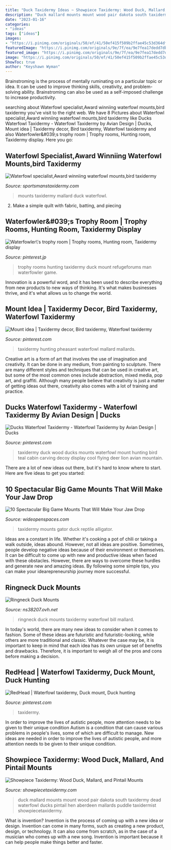 ```yaml
---
title: "Duck Taxidermy Ideas ~ Showpiece Taxidermy: Wood Duck, Mallard, And Pintail Mounts"
description: "Duck mallard mounts mount wood pair dakota south taxidermy dead waterfowl ducks pintail hen aberdeen mallards puddle taxidermist showpiecetaxidermy"
date: "2023-01-16"
categories:
- "ideas"
tags: ["ideas"]
images:
- "https://i.pinimg.com/originals/50/ef/41/50ef415f509b2ffae45c53d364df981d.jpg"
featuredImage: "https://i.pinimg.com/originals/9e/7f/ea/9e7fea17dedd7dbebc861bbc4a1f5340.jpg"
featured_image: "https://i.pinimg.com/originals/9e/7f/ea/9e7fea17dedd7dbebc861bbc4a1f5340.jpg"
image: "https://i.pinimg.com/originals/50/ef/41/50ef415f509b2ffae45c53d364df981d.jpg"
ShowToc: true
author: "Keyshawn Wyman"
---
```



Brainstroming is the process of mentally ruminating on a particular topic or idea. It can be used to improve thinking skills, creativity, and problem-solving ability. Brainstroming can also be used as a self-imposed challenge to increase productivity.

	

		
searching about Waterfowl specialist,Award winniing waterfowl mounts,bird taxidermy you've visit to the right web. We have 8 Pictures about Waterfowl specialist,Award winniing waterfowl mounts,bird taxidermy like Ducks Waterfowl Taxidermy - Waterfowl Taxidermy by Avian Design | Ducks, Mount idea | Taxidermy decor, Bird taxidermy, Waterfowl taxidermy and also Waterfowler\&#039;s trophy room | Trophy rooms, Hunting room, Taxidermy display. Here you go:
		
    
## Waterfowl Specialist,Award Winniing Waterfowl Mounts,bird Taxidermy

<img loading=lazy src="http://www.sportsmanstaxidermy.com/images/100_0149.JPG" onerror="this.onerror=null;this.src='https://tse4.mm.bing.net/th?id=OIP.X9ygFL1wBoW1WnSZ0OJtcAHaFj&amp;pid=15.1';" alt="Waterfowl specialist,Award winniing waterfowl mounts,bird taxidermy">

_Source: sportsmanstaxidermy.com_

>mounts taxidermy mallard duck waterfowl. 

	

2. Make a simple quilt with fabric, batting, and piecing

    
## Waterfowler\&#039;s Trophy Room | Trophy Rooms, Hunting Room, Taxidermy Display

<img loading=lazy src="https://i.pinimg.com/originals/3c/a9/f0/3ca9f042abf2af085116acab2ed3981f.jpg" onerror="this.onerror=null;this.src='https://tse3.mm.bing.net/th?id=OIP.dVecHKipeJoiol4N9fVIFgHaFj&amp;pid=15.1';" alt="Waterfowler\&#039;s trophy room | Trophy rooms, Hunting room, Taxidermy display">

_Source: pinterest.jp_

>trophy rooms hunting taxidermy duck mount refugeforums man waterfowler game. 

	

Innovation is a powerful word, and it has been used to describe everything from new products to new ways of thinking. It's what makes businesses thrive, and it's what allows us to change the world.

    
## Mount Idea | Taxidermy Decor, Bird Taxidermy, Waterfowl Taxidermy

<img loading=lazy src="https://i.pinimg.com/originals/50/ef/41/50ef415f509b2ffae45c53d364df981d.jpg" onerror="this.onerror=null;this.src='https://tse2.mm.bing.net/th?id=OIP.acqvKqLpK5L4VIOPrdymYgHaHa&amp;pid=15.1';" alt="Mount idea | Taxidermy decor, Bird taxidermy, Waterfowl taxidermy">

_Source: pinterest.com_

>taxidermy hunting pheasant waterfowl mallard mallards. 

	

Creative art is a form of art that involves the use of imagination and creativity. It can be done in any medium, from painting to sculpture. There are many different styles and techniques that can be used in creative art, but some of the most common ones include abstraction, mixed media, pop art, and graffiti. Although many people believe that creativity is just a matter of getting ideas out there, creativity also comes with a lot of training and practice.

    
## Ducks Waterfowl Taxidermy - Waterfowl Taxidermy By Avian Design | Ducks

<img loading=lazy src="https://i.pinimg.com/736x/3e/40/0e/3e400e0714f821296a034b94a1583d7e--hunting-cabin-hunting-gear.jpg?b=t" onerror="this.onerror=null;this.src='https://tse3.mm.bing.net/th?id=OIP.Lx2y1PNHs1DfQitoiUhrigHaGB&amp;pid=15.1';" alt="Ducks Waterfowl Taxidermy - Waterfowl Taxidermy by Avian Design | Ducks">

_Source: pinterest.com_

>taxidermy duck wood ducks mounts waterfowl mount hunting bird teal cabin carving decoy display cool flying deer lion avian mountain. 

	

There are a lot of new ideas out there, but it's hard to know where to start. Here are five ideas to get you started: 

    
## 10 Spectacular Big Game Mounts That Will Make Your Jaw Drop

<img loading=lazy src="http://cdn0.wideopenspaces.com/wp-content/uploads/2015/11/Gator.jpg" onerror="this.onerror=null;this.src='https://tse3.mm.bing.net/th?id=OIP.Ruau4aOC9x0Wxi5WzoA5ZwHaFe&amp;pid=15.1';" alt="10 Spectacular Big Game Mounts That Will Make Your Jaw Drop">

_Source: wideopenspaces.com_

>taxidermy mounts gator duck reptile alligator. 

	

Ideas are a constant in life. Whether it's cooking a pot of chili or taking a walk outside, ideas abound. However, not all ideas are positive. Sometimes, people develop negative ideas because of their environment or themselves. It can be difficult to come up with new and productive ideas when faced with these obstacles. However, there are ways to overcome these hurdles and generate new and amazing ideas. By following some simple tips, you can make your idearepreneurship journey more successful.

    
## Ringneck Duck Mounts

<img loading=lazy src="http://www.sportsmanstaxidermy.com/images/Ringneck.jpg" onerror="this.onerror=null;this.src='https://tse4.mm.bing.net/th?id=OIP.QcvovuEydir-dTLFQ87_dQHaJF&amp;pid=15.1';" alt="Ringneck Duck Mounts">

_Source: ns38207.ovh.net_

>ringneck duck mounts taxidermy waterfowl bill mallard. 

	

In today's world, there are many new ideas to consider when it comes to fashion. Some of these ideas are futuristic and futuristic-looking, while others are more traditional and classic. Whatever the case may be, it is important to keep in mind that each idea has its own unique set of benefits and drawbacks. Therefore, it is important to weigh all of the pros and cons before making a decision.

    
## RedHead | Waterfowl Taxidermy, Duck Mount, Duck Hunting

<img loading=lazy src="https://i.pinimg.com/originals/9e/7f/ea/9e7fea17dedd7dbebc861bbc4a1f5340.jpg" onerror="this.onerror=null;this.src='https://tse1.mm.bing.net/th?id=OIP.DCEdAyXojIpGftZ64-caBgHaFw&amp;pid=15.1';" alt="RedHead | Waterfowl taxidermy, Duck mount, Duck hunting">

_Source: pinterest.com_

>taxidermy. 

	

In order to improve the lives of autistic people, more attention needs to be given to their unique condition
Autism is a condition that can cause various problems in people's lives, some of which are difficult to manage. New ideas are needed in order to improve the lives of autistic people, and more attention needs to be given to their unique condition.

    
## Showpiece Taxidermy: Wood Duck, Mallard, And Pintail Mounts

<img loading=lazy src="https://showpiecetaxidermy.com/wp-content/uploads/2015/08/20121213-colorado-mallard-pair-duck-mount.jpg" onerror="this.onerror=null;this.src='https://tse2.mm.bing.net/th?id=OIP.xAAhNFIwAi5jpBcBWyoLOAHaFj&amp;pid=15.1';" alt="Showpiece Taxidermy: Wood Duck, Mallard, and Pintail Mounts">

_Source: showpiecetaxidermy.com_

>duck mallard mounts mount wood pair dakota south taxidermy dead waterfowl ducks pintail hen aberdeen mallards puddle taxidermist showpiecetaxidermy. 

	

What is invention?
Invention is the process of coming up with a new idea or design. Invention can come in many forms, such as creating a new product, design, or technology. It can also come from scratch, as in the case of a musician who comes up with a new song. Invention is important because it can help people make things better and faster.


